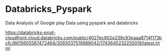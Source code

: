 # Databricks_Pyspark

 Data Analysis of Google play Data using pyspark and databricks

 
 https://databricks-prod-cloudfront.cloud.databricks.com/public/4027ec902e239c93eaaa8714f173bcfc/8615605587472464/3093037519888042/1743645232255019/latest.html 
